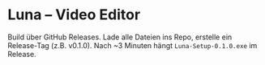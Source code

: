 # Luna – Video Editor

Build über GitHub Releases. Lade alle Dateien ins Repo, erstelle ein Release-Tag (z.B. v0.1.0). Nach ~3 Minuten hängt `Luna-Setup-0.1.0.exe` im Release.
